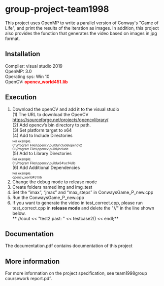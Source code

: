 # group-project-team1998

This project uses OpenMP to write a parallel version of Conway's "Game of Life", and print the results of the iteration as images. In addition, this project also provides the function that generates the video based on images in jpg format.

## Installation
Compiler: visual studio 2019  
OpenMP: 3.0  
Operating sys: Win 10  
OpenCV: **<font color=red> opencv_world451.lib</font>**    


## Execution
1.	Download the openCV and add it to the visual studio  
(1)	The URL to download the OpenCV  
https://sourceforge.net/projects/opencvlibrary/  
(2)	Add opencv’s bin directory to path.  
(3)	Set platform target to x64  
(4)	Add to Include Directories  
   <font size=1>For example:  
   C:\Program Files\opencv\build\include\opencv2  
   C:\Program Files\opencv\build\include</font>  
(5)	Add to Library Directories  
  <font size=1>For example:  
   C:\Program Files\opencv\build\x64\vc14\lib</font>  
(6)	Add Additional Dependencies  
   <font size=1>For example:  
   opencv_world451.lib</font>  
2.	Change the debug mode to release mode  
3.	Create folders named img and img_test  
4.	Set the “imax”, “jmax” and “max_steps” in ConwaysGame_P_new.cpp  
5.	Run the ConwaysGame_P_new.cpp  
6. If you want to generate the video in test_correct.cpp, please run test_correct.cpp in **release mode** and delete the "//" in the line shown below.   
   ** //cout << "test2 past: " << testcase2() << endl;**  

## Documentation
The documentation.pdf contains documentation of this project

## More information
For more information on the project specification, see team1998group coursework report.pdf.
